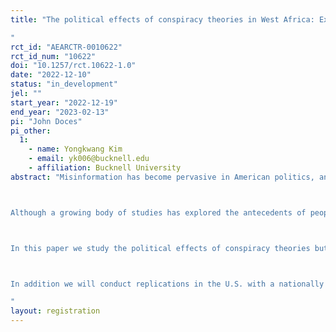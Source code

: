 ```yaml
---
title: "The political effects of conspiracy theories in West Africa: Experimental evidence from Côte d'Ivoire and Senegal
"
rct_id: "AEARCTR-0010622"
rct_id_num: "10622"
doi: "10.1257/rct.10622-1.0"
date: "2022-12-10"
status: "in_development"
jel: ""
start_year: "2022-12-19"
end_year: "2023-02-13"
pi: "John Doces"
pi_other:
  1:
    - name: Yongkwang Kim
    - email: yk006@bucknell.edu
    - affiliation: Bucknell University
abstract: "Misinformation has become pervasive in American politics, and the rise of groups like QAnon reveal that conspiratorial thinking is neither a rare nor a benign phenomenon. In the post-truth era, misperceptions are prevalent among the mass public, but surprisingly, elites also exploit and promote misinformation. Given current interest by scholars and the public in the effects of “fake news” on political attitudes and beliefs, as well as on political participation, our proposed work aims to examine the consequences of exposure to and beliefs in conspiracy theories, which are a specific form of misinformation on political behavior.  Do conspiracy theories make people more or less politically active?   Moreover, do they affect perceptions of one's identity and their perceptions of democracy?  

Although a growing body of studies has explored the antecedents of people’s adoption of conspiracy beliefs, the consequences of conspiracy theories – particularly regarding political participation concerning normative vs. non-normative political participation– have been less explored. Research has looked at conspiracy beliefs, exposure to specific conspiracy theories, conspiracy thinking, and the communication of conspiracy theories as predictor variables. To date, the findings are mixed due to conceptual differences and the selection of predictors with different functions and aspects. 

In this paper we study the political effects of conspiracy theories but here we extend them to a non-western context.  Most research on the political effects of conspiracy theories has been conducted in western countries leaving aside their effects in non-western countries.  Yet, just like in western countries, conspiracy theories are a deep part of political life in many countries in the world.  This is especially true in semi-democratic countries like those in Africa.  In this analysis we extend research to West Africa examining Côte d'Ivoire and Senegal.  Our focus is on the effects of conspiracy theories in two areas (i) identity and perceptions focusing on respondent views of their own identity and democracy and (ii) political behavior.  We will ask a series of questions to measure these various outcomes including one that is behavioral asking if they want to donate their participation fee to a government-run orphanage.  

In addition we will conduct replications in the U.S. with a nationally representative survey conducted by Yougov and another non-representative sample with Mturk.  We will use these results to provide a comparison with a western country.  
"
layout: registration
---
```


